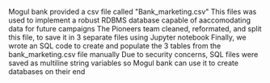 Mogul bank provided a csv file called "Bank_marketing.csv"
This files was used to implement a robust RDBMS database capable of aaccomodating data for future campaigns
The Pioneers team cleaned, reformated, and split this file, to save it in 3 separate files using Jupyter notebook
Finally, we wrote an SQL code to create and populate the 3 tables from the bank_marketing.csv file manually
Due to security concerns, SQL files were saved as multiline string variables so Mogul bank can use it to create databases on their end
